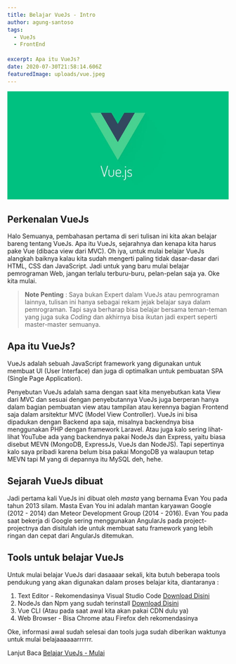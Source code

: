 ```yaml
---
title: Belajar VueJs - Intro
author: agung-santoso
tags:
  - VueJs
  - FrontEnd
  
excerpt: Apa itu VueJs?
date: 2020-07-30T21:58:14.606Z
featuredImage: uploads/vue.jpeg
---
```


![VueJs](./images/vue.jpeg)

## Perkenalan VueJs

<!-- ## Quo putat => Ini untuk menulis Bold judul -->


<!-- ![](uploads/chad-avatar.png) => Ini untuk memasukkan gambar -->

<!-- Dibawah ini untuk memasukkan kode program -->

<!-- ```
if (post_media_pop(1)) {
    floatingDfsTwain.eTypeDimm(21, keystroke_leaderboard);
    vistaDeviceRetina.unc_control_paste(terahertzMultithreading,
            ethics_netbios);
}
cpa_unfriend.clean_pcmcia *= 5 + thermistor_ssd(monitorAccess / row,
        megabitBitmap(stickSpriteCrossplatform, 41, ram_marketing_activex),
        5);
if (1) {
    cycle_install(parity_scroll_runtime);
} else {
    wampLanguageComputer(kilobit.simplexDualXhtml(refreshBar), 53 +
            copyright_upload_powerpoint);
    clob_enterprise_virus += yobibyte(1);
    lifoQuad(latency, cybersquatterClobImpact, gis);
}

``` -->


<!-- *Heliadum sum queritur* => Huruf Miring -->

<!-- **conpendia** => Bold ditengah paragraf -->

<!-- [Urnisque](http://aurataque.org/) => Cara menulis Hyperlink -->


<!-- Dibawah ini untuk menulis Quotes

> Quae loquor, est armis, per victa, trahit? Erat distulit humanam residant **et
> inpune prima** angues, cruentis. Descendit formae ferat, abactas Minyis
> distat, **pressa**, veniam generis avidoque erat. -->

Halo Semuanya, pembahasan pertama di seri tulisan ini kita akan belajar bareng tentang VueJs. Apa itu VueJs, sejarahnya dan kenapa kita harus pake Vue (dibaca view dari MVC). Oh iya, untuk mulai belajar VueJs alangkah baiknya kalau kita sudah mengerti paling tidak dasar-dasar dari HTML, CSS dan JavaScript. Jadi untuk yang baru mulai belajar pemrograman Web, jangan terlalu terburu-buru, pelan-pelan saja ya. Oke kita mulai.

> **Note Penting** : Saya bukan Expert dalam VueJs atau pemrograman lainnya, tulisan ini hanya sebagai rekam jejak belajar saya dalam pemrograman. Tapi saya berharap bisa belajar bersama teman-teman yang juga suka *Coding* dan akhirnya bisa ikutan jadi expert seperti master-master semuanya.   

## Apa itu VueJs?
VueJs adalah sebuah JavaScript framework yang digunakan untuk membuat UI (User Interface) dan juga di optimalkan untuk pembuatan SPA (Single Page Application).

Penyebutan VueJs adalah sama dengan saat kita menyebutkan kata View dari MVC dan sesuai dengan penyebutannya VueJs juga berperan hanya dalam bagian pembuatan view atau tampilan atau kerennya bagian Frontend saja dalam arsitektur MVC (Model View Controller). VueJs ini bisa dipadukan dengan Backend apa saja, misalnya backendnya bisa menggunakan PHP dengan framework Laravel. Atau juga kalo sering lihat-lihat YouTube ada yang backendnya pakai NodeJs dan Express, yaitu biasa disebut MEVN (MongoDB, ExpressJs, VueJs dan NodeJS). Tapi sepertinya kalo saya pribadi karena belum bisa pakai MongoDB ya walaupun tetap MEVN tapi M yang di depannya itu MySQL deh, hehe.

## Sejarah VueJs dibuat
Jadi pertama kali VueJs ini dibuat oleh *masta* yang bernama Evan You pada tahun 2013 silam. Masta Evan You ini adalah mantan karyawan Google (2012 - 2014) dan Meteor Development Group (2014 - 2016). Evan You pada saat bekerja di Google sering menggunakan AngularJs pada project-projectnya dan disitulah ide untuk membuat satu framework yang lebih ringan dan cepat dari AngularJs ditemukan.

## Tools untuk belajar VueJs

Untuk mulai belajar VueJs dari dasaaaar sekali, kita butuh beberapa tools pendukung yang akan digunakan dalam proses belajar kita, diantaranya :

1. Text Editor - Rekomendasinya Visual Studio Code [Download Disini](https://code.visualstudio.com/)
2. NodeJs dan Npm yang sudah terinstall [Download Disini](https://nodejs.org/)
3. Vue CLI (Atau pada saat awal kita akan pakai CDN dulu ya)
4. Web Browser - Bisa Chrome atau Firefox deh rekomendasinya

Oke, informasi awal sudah selesai dan tools juga sudah diberikan waktunya untuk mulai belajaaaaaarrrrrr.


Lanjut Baca [Belajar VueJs - Mulai](/belajar-vue-js-mulai)

